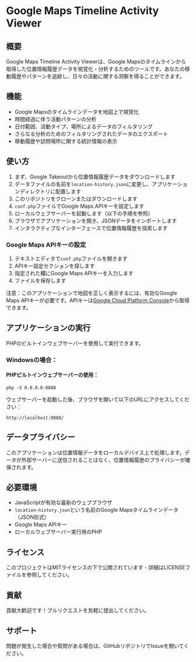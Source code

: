 # Google Maps Timeline Activity Viewer

## 概要
Google Maps Timeline Activity Viewerは、Google Mapsのタイムラインから取得した位置情報履歴データを視覚化・分析するためのツールです。あなたの移動履歴やパターンを追跡し、日々の活動に関する洞察を得ることができます。

## 機能
- Google Mapsのタイムラインデータを地図上で視覚化
- 時間経過に伴う活動パターンの分析
- 日付範囲、活動タイプ、場所によるデータのフィルタリング
- さらなる分析のためのフィルタリングされたデータのエクスポート
- 移動履歴や訪問場所に関する統計情報の表示

## 使い方
1. まず、Google Takeoutから位置情報履歴データをダウンロードします
2. データファイルの名前を`location-history.json`に変更し、アプリケーションディレクトリに配置します
3. このリポジトリをクローンまたはダウンロードします
4. `conf.php`ファイルでGoogle Maps APIキーを設定します
5. ローカルウェブサーバーを起動します（以下の手順を参照）
6. ブラウザでアプリケーションを開き、JSONデータをインポートします
7. インタラクティブなインターフェースで位置情報履歴を探索します

### Google Maps APIキーの設定
1. テキストエディタで`conf.php`ファイルを開きます
2. APIキー設定セクションを探します
3. 指定された欄にGoogle Maps APIキーを入力します
4. ファイルを保存します

注意：このアプリケーションで地図を正しく表示するには、有効なGoogle Maps APIキーが必要です。APIキーは[Google Cloud Platform Console](https://console.cloud.google.com/)から取得できます。

## アプリケーションの実行
PHPのビルトインウェブサーバーを使用して実行できます。

### Windowsの場合：

#### PHPビルトインウェブサーバーの使用：
```
php -S 0.0.0.0:8888
```

ウェブサーバーを起動した後、ブラウザを開いて以下のURLにアクセスしてください：
```
http://localhost:8888/
```

## データプライバシー
このアプリケーションは位置情報データをローカルデバイス上で処理します。データが外部サーバーに送信されることはなく、位置情報履歴のプライバシーが確保されます。

## 必要環境
- JavaScriptが有効な最新のウェブブラウザ
- `location-history.json`という名前のGoogle Mapsタイムラインデータ（JSON形式）
- Google Maps APIキー
- ローカルウェブサーバー実行用のPHP

## ライセンス
このプロジェクトはMITライセンスの下で公開されています - 詳細はLICENSEファイルを参照してください。

## 貢献
貢献大歓迎です！プルリクエストを気軽に提出してください。

## サポート
問題が発生した場合や質問がある場合は、GitHubリポジトリでIssueを開いてください。
